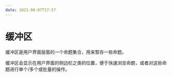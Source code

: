 ```yaml
---
date: 2021-08-07T17:57
---
```


# 缓冲区

缓冲区是用户界面层面的一个命题集合，用来暂存一些命题。

缓冲区会显示在用户界面的侧边栏之类的位置，便于快速浏览命题，或者对这些命题进行单个/多个或批量的操作。
